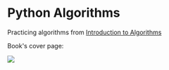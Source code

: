 # Python Algorithms

Practicing algorithms from [Introduction to Algorithms](https://en.wikipedia.org/wiki/Introduction_to_Algorithms "Wikipedia : Introduction to Algorithms")

Book's cover page:

![](https://upload.wikimedia.org/wikipedia/en/4/41/Clrs3.jpeg)

